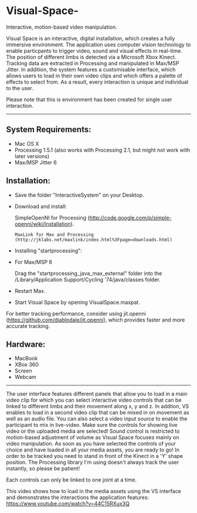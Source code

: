 Visual-Space-
=============

Interactive, motion-based video manipulation. 

Visual Space is an interactive, digital installation, which creates a fully immersive environment. The application uses computer vision technology to enable particpants to trigger video, sound and visual effects in real-time. The position of different limbs is detected via a Microsoft Xbox Kinect. Tracking data are extracted in Processing and manipulated in Max/MSP Jitter. In addition,
the system features a customisable interface, which allows users to load in their own video clips and which offers a palette of effects to select from. As a result, every interaction is unique and individual to the user.

Please note that this is environment has been created for single user interaction.

-------------------------------------------

System Requirements:
-------

- Mac OS X 
- Processing 1.5.1 (also works with Processing 2.1, but might not work with later versions)
- Max/MSP Jitter 6

Installation:
-------------

- Save the folder "InteractiveSystem" on your Desktop. 

- Download and install:

    SimpleOpenNI for Processing (http://code.google.com/p/simple-openni/wiki/Installation).

      MaxLink for Max and Processing (http://jklabs.net/maxlink/index.html%3Fpage=downloads.html)

- Installing "startprocessing":

- For Max/MSP 6

    Drag the "startprocessing_java_max_external" folder into the /Library/Application Support/Cycling '74/java/classes folder.

- Restart Max.

- Start Visual Space by opening VisualSpace.maxpat.

For better tracking performance, consider using jit.openni (https://github.com/diablodale/jit.openni), which provides faster and more 
accurate tracking.

Hardware:
----

- MacBook
- XBox 360
- Screen
- Webcam

---------------------------------------

The user interface features different panels that allow you to load in a main video clip for which you can select interactive video controls that can be linked to different limbs and their movement along x, y and z. In addtion, VS enables to load in a second video clip that can be mixed in on movement as well as an audio file. You can also select a video input source to enable the participant to mix in live-video. Make sure the controls for showing live video or the uploaded media are selected! Sound control is restricted to motion-based adjustment of volume as Visual Space focuses mainly on video manipulation. As soon as you have selected the controls of your choice and have loaded in all your media assets, you are ready to go! In order to be tracked you need to stand in front of the Kinect in a 'Y' shape position. The Processing library I'm using doesn't always track the user instantly, so please be patient!

Each controls can only be linked to one joint at a time. 

This video shows how to load in the media assets using the VS interface and demonstrates the interactions the application features:
https://www.youtube.com/watch?v=44C15RXux3Q
